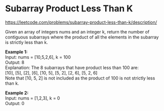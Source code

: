 # Subarray Product Less Than K
https://leetcode.com/problems/subarray-product-less-than-k/description/

Given an array of integers nums and an integer k, return the number of contiguous subarrays where the product of all the elements in the subarray is strictly less than k.

<b>Example 1:</b>\
Input: nums = [10,5,2,6], k = 100\
Output: 8\
Explanation: The 8 subarrays that have product less than 100 are:\
[10], [5], [2], [6], [10, 5], [5, 2], [2, 6], [5, 2, 6]\
Note that [10, 5, 2] is not included as the product of 100 is not strictly less than k.

<b>Example 2:</b>\
Input: nums = [1,2,3], k = 0\
Output: 0